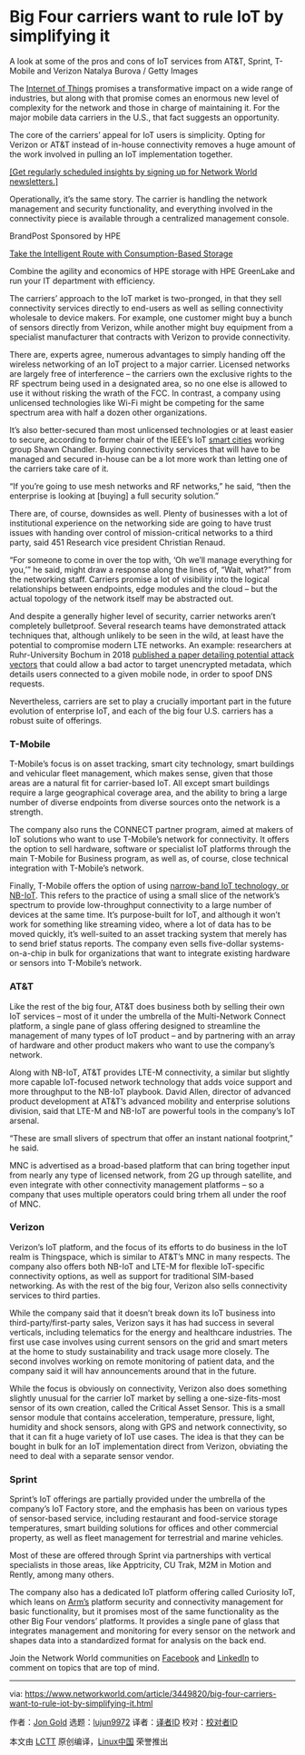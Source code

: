 [#]: collector: (lujun9972)
[#]: translator: ( )
[#]: reviewer: ( )
[#]: publisher: ( )
[#]: url: ( )
[#]: subject: (Big Four carriers want to rule IoT by simplifying it)
[#]: via: (https://www.networkworld.com/article/3449820/big-four-carriers-want-to-rule-iot-by-simplifying-it.html)
[#]: author: (Jon Gold https://www.networkworld.com/author/Jon-Gold/)

Big Four carriers want to rule IoT by simplifying it
======
A look at some of the pros and cons of IoT services from AT&T, Sprint, T-Mobile and Verizon
Natalya Burova / Getty Images

The [Internet of Things][1] promises a transformative impact on a wide range of industries, but along with that promise comes an enormous new level of complexity for the network and those in charge of maintaining it. For the major mobile data carriers in the U.S., that fact suggests an opportunity.

The core of the carriers’ appeal for IoT users is simplicity. Opting for Verizon or AT&amp;T instead of in-house connectivity removes a huge amount of the work involved in pulling an IoT implementation together.

[[Get regularly scheduled insights by signing up for Network World newsletters.]][2]

Operationally, it’s the same story. The carrier is handling the network management and security functionality, and everything involved in the connectivity piece is available through a centralized management console.

[][3]

BrandPost Sponsored by HPE

[Take the Intelligent Route with Consumption-Based Storage][3]

Combine the agility and economics of HPE storage with HPE GreenLake and run your IT department with efficiency.

The carriers’ approach to the IoT market is two-pronged, in that they sell connectivity services directly to end-users as well as selling connectivity wholesale to device makers. For example, one customer might buy a bunch of sensors directly from Verizon, while another might buy equipment from a specialist manufacturer that contracts with Verizon to provide connectivity.

There are, experts agree, numerous advantages to simply handing off the wireless networking of an IoT project to a major carrier. Licensed networks are largely free of interference – the carriers own the exclusive rights to the RF spectrum being used in a designated area, so no one else is allowed to use it without risking the wrath of the FCC. In contrast, a company using unlicensed technologies like Wi-Fi might be competing for the same spectrum area with half a dozen other organizations.

It’s also better-secured than most unlicensed technologies or at least easier to secure, according to former chair of the IEEE’s IoT [smart cities][4] working group Shawn Chandler. Buying connectivity services that will have to be managed and secured in-house can be a lot more work than letting one of the carriers take care of it.

“If you’re going to use mesh networks and RF networks,” he said, “then the enterprise is looking at [buying] a full security solution.”

There are, of course, downsides as well. Plenty of businesses with a lot of institutional experience on the networking side are going to have trust issues with handing over control of mission-critical networks to a third party, said 451 Research vice president Christian Renaud.

“For someone to come in over the top with, ‘Oh we’ll manage everything for you,’” he said, might draw a response along the lines of, “Wait, what?” from the networking staff. Carriers promise a lot of visibility into the logical relationships between endpoints, edge modules and the cloud – but the actual topology of the network itself may be abstracted out.

And despite a generally higher level of security, carrier networks aren’t completely bulletproof. Several research teams have demonstrated attack techniques that, although unlikely to be seen in the wild, at least have the potential to compromise modern LTE networks. An example: researchers at Ruhr-University Bochum in 2018 [published a paper detailing potential attack vectors][5] that could allow a bad actor to target unencrypted metadata, which details users connected to a given mobile node, in order to spoof DNS requests.

Nevertheless, carriers are set to play a crucially important part in the future evolution of enterprise IoT, and each of the big four U.S. carriers has a robust suite of offerings.

### T-Mobile

T-Mobile’s focus is on asset tracking, smart city technology, smart buildings and vehicular fleet management, which makes sense, given that those areas are a natural fit for carrier-based IoT. All except smart buildings require a large geographical coverage area, and the ability to bring a large number of diverse endpoints from diverse sources onto the network is a strength.

The company also runs the CONNECT partner program, aimed at makers of IoT solutions who want to use T-Mobile’s network for connectivity. It offers the option to sell hardware, software or specialist IoT platforms through the main T-Mobile for Business program, as well as, of course, close technical integration with T-Mobile’s network.

Finally, T-Mobile offers the option of using [narrow-band IoT technology, or NB-IoT][6]. This refers to the practice of using a small slice of the network’s spectrum to provide low-throughput connectivity to a large number of devices at the same time. It’s purpose-built for IoT, and although it won’t work for something like streaming video, where a lot of data has to be moved quickly, it’s well-suited to an asset tracking system that merely has to send brief status reports. The company even sells five-dollar systems-on-a-chip in bulk for organizations that want to integrate existing hardware or sensors into T-Mobile’s network.

### AT&amp;T

Like the rest of the big four, AT&amp;T does business both by selling their own IoT services – most of it under the umbrella of the Multi-Network Connect platform, a single pane of glass offering designed to streamline the management of many types of IoT product – and by partnering with an array of hardware and other product makers who want to use the company’s network.

Along with NB-IoT, AT&amp;T provides LTE-M connectivity, a similar but slightly more capable IoT-focused network technology that adds voice support and more throughput to the NB-IoT playbook. David Allen, director of advanced product development at AT&amp;T’s advanced mobility and enterprise solutions division, said that LTE-M and NB-IoT are powerful tools in the company’s IoT arsenal.

“These are small slivers of spectrum that offer an instant national footprint,” he said.

MNC is advertised as a broad-based platform that can bring together input from nearly any type of licensed network, from 2G up through satellite, and even integrate with other connectivity management platforms – so a company that uses multiple operators could bring trhem all under the roof of MNC.

### Verizon

Verizon’s IoT platform, and the focus of its efforts to do business in the IoT realm is Thingspace, which is similar to AT&amp;T’s MNC in many respects. The company also offers both NB-IoT and LTE-M for flexible IoT-specific connectivity options, as well as support for traditional SIM-based networking. As with the rest of the big four, Verizon also sells connectivity services to third parties.

While the company said that it doesn’t break down its IoT business into third-party/first-party sales, Verizon says it has had success in several verticals, including telematics for the energy and healthcare industries. The first use case involves using current sensors on the grid and smart meters at the home to study sustainability and track usage more closely. The second involves working on remote monitoring of patient data, and the company said it will hav announcements around that in the future.

While the focus is obviously on connectivity, Verizon also does something slightly unusual for the carrier IoT market by selling a one-size-fits-most sensor of its own creation, called the Critical Asset Sensor. This is a small sensor module that contains acceleration, temperature, pressure, light, humidity and shock sensors, along with GPS and network connectivity, so that it can fit a huge variety of IoT use cases. The idea is that they can be bought in bulk for an IoT implementation direct from Verizon, obviating the need to deal with a separate sensor vendor.

### Sprint

Sprint’s IoT offerings are partially provided under the umbrella of the company’s IoT Factory store, and the emphasis has been on various types of sensor-based service, including restaurant and food-service storage temperatures, smart building solutions for offices and other commercial property, as well as fleet management for terrestrial and marine vehicles.

Most of these are offered through Sprint via partnerships with vertical specialists in those areas, like Apptricity, CU Trak, M2M in Motion and Rently, among many others.

The company also has a dedicated IoT platform offering called Curiosity IoT, which leans on [Arm’s][7] platform security and connectivity management for basic functionality, but it promises most of the same functionality as the other Big Four vendors’ platforms. It provides a single pane of glass that integrates management and monitoring for every sensor on the network and shapes data into a standardized format for analysis on the back end.

Join the Network World communities on [Facebook][8] and [LinkedIn][9] to comment on topics that are top of mind.

--------------------------------------------------------------------------------

via: https://www.networkworld.com/article/3449820/big-four-carriers-want-to-rule-iot-by-simplifying-it.html

作者：[Jon Gold][a]
选题：[lujun9972][b]
译者：[译者ID](https://github.com/译者ID)
校对：[校对者ID](https://github.com/校对者ID)

本文由 [LCTT](https://github.com/LCTT/TranslateProject) 原创编译，[Linux中国](https://linux.cn/) 荣誉推出

[a]: https://www.networkworld.com/author/Jon-Gold/
[b]: https://github.com/lujun9972
[1]: https://www.networkworld.com/article/3207535/what-is-iot-how-the-internet-of-things-works.html
[2]: https://www.networkworld.com/newsletters/signup.html
[3]: https://www.networkworld.com/article/3440100/take-the-intelligent-route-with-consumption-based-storage.html?utm_source=IDG&utm_medium=promotions&utm_campaign=HPE20773&utm_content=sidebar ( Take the Intelligent Route with Consumption-Based Storage)
[4]: https://www.networkworld.com/article/3411561/report-smart-city-iot-isnt-smart-enough-yet.html
[5]: https://alter-attack.net/media/breaking_lte_on_layer_two.pdf
[6]: https://www.networkworld.com/article/3227206/faq-what-is-nb-iot.html
[7]: https://www.networkworld.com/article/3294781/arm-flexes-flexibility-with-pelion-iot-announcement.html
[8]: https://www.facebook.com/NetworkWorld/
[9]: https://www.linkedin.com/company/network-world
